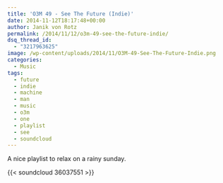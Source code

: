 ```yaml
---
title: 'O3M 49 - See The Future (Indie)'
date: 2014-11-12T18:17:48+00:00
author: Janik von Rotz
permalink: /2014/11/12/o3m-49-see-the-future-indie/
dsq_thread_id:
  - "3217963625"
image: /wp-content/uploads/2014/11/O3M-49-See-The-Future-Indie.png
categories:
  - Music
tags:
  - future
  - indie
  - machine
  - man
  - music
  - o3m
  - one
  - playlist
  - see
  - soundcloud
---
```

A nice playlist to relax on a rainy sunday.

{{< soundcloud 36037551 >}}